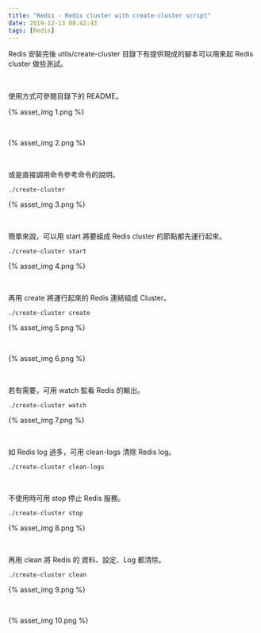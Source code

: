 ```yaml
---
title: "Redis - Redis cluster with create-cluster script"
date: 2019-12-13 08:42:43
tags: [Redis]
---
```


Redis 安裝完後 utils/create-cluster 目錄下有提供現成的腳本可以用來起 Redis cluster 做些測試。  

<!-- More -->

</br>


使用方式可參閱目錄下的 README。  

{% asset_img 1.png %}

</br>


{% asset_img 2.png %}

</br>


或是直接調用命令參考命令的說明。  

    ./create-cluster

{% asset_img 3.png %}

</br>


簡單來說，可以用 start 將要組成 Redis cluster 的節點都先運行起來。  

    ./create-cluster start

{% asset_img 4.png %}

</br>


再用 create 將運行起來的 Redis 連結組成 Cluster。  

    ./create-cluster create

{% asset_img 5.png %}

</br>


{% asset_img 6.png %}

</br>


若有需要，可用 watch 監看 Redis 的輸出。  

    ./create-cluster watch

{% asset_img 7.png %}

</br>


如 Redis log 過多，可用 clean-logs 清除 Redis log。

    ./create-cluster clean-logs

</br>


不使用時可用 stop 停止 Redis 服務。  

    ./create-cluster stop

{% asset_img 8.png %}

</br>


再用 clean 將 Redis 的 資料、設定、Log 都清除。

    ./create-cluster clean

{% asset_img 9.png %}

</br>


{% asset_img 10.png %}
